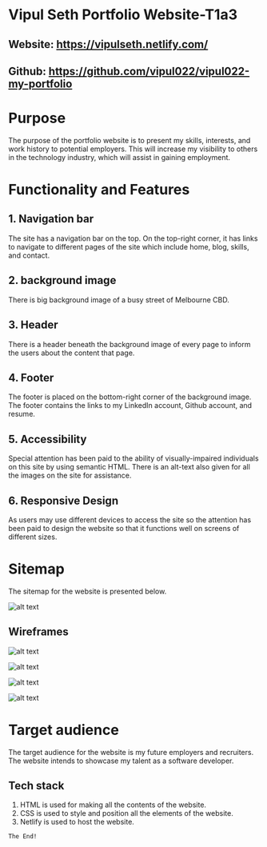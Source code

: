 # Vipul Seth Portfolio Website-T1a3

## Website: https://vipulseth.netlify.com/

## Github: https://github.com/vipul022/vipul022-my-portfolio

# Purpose

The purpose of the portfolio website is to present my skills, interests, and work history to potential employers. This will increase my visibility to others in the technology industry, which will assist in gaining employment.

# Functionality and Features

## 1. Navigation bar

The site has a navigation bar on the top. On the top-right corner, it has links to navigate to different pages of the site which include home, blog, skills, and contact.

## 2. background image

There is big background image of a busy street of Melbourne CBD.

## 3. Header

There is a header beneath the background image of every page to inform the users about the content that page.

## 4. Footer

The footer is placed on the bottom-right corner of the background image. The footer contains the links to my LinkedIn account, Github account, and resume.

## 5. Accessibility

Special attention has been paid to the ability of visually-impaired individuals on this site by using semantic HTML. There is an alt-text also given for all the images on the site for assistance.

## 6. Responsive Design

As users may use different devices to access the site so the attention has been paid to design the website so that it functions well on screens of different sizes.

# Sitemap

The sitemap for the website is presented below.

![alt text](./docs/sitemap.png "sitemap")

## Wireframes

![alt text](./docs/IMG-4477.jpg)

![alt text](./docs/IMG-4478.jpg)

![alt text](./docs/IMG-4479.jpg)

![alt text](./docs/IMG-4480.jpg)

# Target audience

The target audience for the website is my future employers and recruiters. The website intends to showcase my talent as a software developer.

## Tech stack

1. HTML is used for making all the contents of the website.
2. CSS is used to style and position all the elements of the website.
3. Netlify is used to host the website.

```
The End!
```